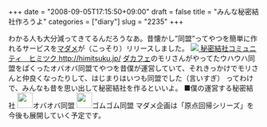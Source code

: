 +++
date = "2008-09-05T17:15:50+09:00"
draft = false
title = "みんな秘密結社作ろうよ"
categories = ["diary"]
slug = "2235"
+++

わかる人も大分減ってきてるんだろうなあ。昔懐かし”同盟”ってやつを簡単に作れるサービスを<a href="http://madame-kikaku.com" target="_blank">マダメ</a>が（こっそり）リリースしました。
<a href="http://himitsuku.jp/" target="_blank"><img src="http://himitsuku.jp/img/home/top_obj_1.gif">
秘密結社コミュニティ　ヒミツク
http://himitsuku.jp/</a>
<a href="http://dacafe.org" target="_blank">ダカフェ</a>のモリさんがやってたウハウハ同盟をぱくったオバオバ同盟てやつを昔僕が運営していて、それきっかけでモリさんと仲良くなったりして、はじまりはいつも同盟でした（言いすぎ）
ってわけで、みんなも昔を思い出して秘密結社を作るといいよ。
■僕の運営する秘密結社
<a href="http://himitsuku.jp/5" target="_blank"><img src="http://himitsuku.jp/icon.php?hid=5&uid=6" width="31" height="31" border="0" /></a>オバオバ同盟
<a href="http://himitsuku.jp/7" target="_blank"><img src="http://himitsuku.jp/icon.php?hid=7&uid=6" width="31" height="31" border="0" /></a>ゴムゴム同盟
マダメ企画は「原点回帰シリーズ」を今後も展開していく予定です。
